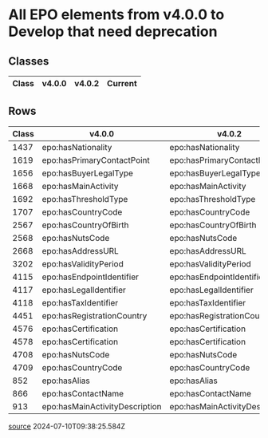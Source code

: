 
# All EPO elements from v4.0.0 to Develop that need deprecation

## Classes

| Class | v4.0.0 | v4.0.2 | Current |
|-------|--------|--------|---------|


## Rows

| Class | v4.0.0 | v4.0.2 | Current |
|-------|--------|--------|---------|
| 1437 | epo:hasNationality|epo:hasNationality| |
| 1619 | epo:hasPrimaryContactPoint|epo:hasPrimaryContactPoint| |
| 1656 | epo:hasBuyerLegalType|epo:hasBuyerLegalType| |
| 1668 | epo:hasMainActivity|epo:hasMainActivity| |
| 1692 | epo:hasThresholdType|epo:hasThresholdType| |
| 1707 | epo:hasCountryCode|epo:hasCountryCode| |
| 2567 | epo:hasCountryOfBirth|epo:hasCountryOfBirth| |
| 2568 | epo:hasNutsCode|epo:hasNutsCode| |
| 2668 | epo:hasAddressURL|epo:hasAddressURL| |
| 3202 | epo:hasValidityPeriod|epo:hasValidityPeriod| |
| 4115 | epo:hasEndpointIdentifier|epo:hasEndpointIdentifier| |
| 4117 | epo:hasLegalIdentifier|epo:hasLegalIdentifier| |
| 4118 | epo:hasTaxIdentifier|epo:hasTaxIdentifier| |
| 4451 | epo:hasRegistrationCountry|epo:hasRegistrationCountry| |
| 4576 | epo:hasCertification|epo:hasCertification| |
| 4578 | epo:hasCertification|epo:hasCertification| |
| 4708 | epo:hasNutsCode|epo:hasNutsCode| |
| 4709 | epo:hasCountryCode|epo:hasCountryCode| |
| 852 | epo:hasAlias|epo:hasAlias| |
| 866 | epo:hasContactName|epo:hasContactName| |
| 913 | epo:hasMainActivityDescription|epo:hasMainActivityDescription| |

[source](../writeDeprecated.js) 2024-07-10T09:38:25.584Z
